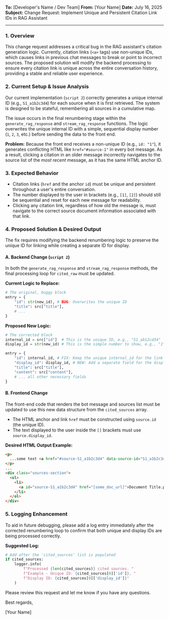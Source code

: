 **To:** [Developer's Name / Dev Team]
**From:** [Your Name]
**Date:** July 16, 2025
**Subject:** Change Request: Implement Unique and Persistent Citation Link IDs in RAG Assistant

-----



### 1\. Overview

This change request addresses a critical bug in the RAG assistant's citation generation logic. Currently, citation links (`<a>` tags) use non-unique IDs, which causes links in previous chat messages to break or point to incorrect sources. The proposed solution will modify the backend processing to ensure every citation link is unique across the entire conversation history, providing a stable and reliable user experience.

### 2\. Current Setup & Issue Analysis

Our current implementation (`script 2`) correctly generates a unique internal ID (e.g., `S1_a1b2c3d4`) for each source when it is first retrieved. The system is designed to be stateful, remembering all sources in a cumulative map.

The issue occurs in the final renumbering stage within the `generate_rag_response` and `stream_rag_response` functions. The logic overwrites the unique internal ID with a simple, sequential display number (`1`, `2`, `3`, etc.) before sending the data to the front end.

**Problem:**
Because the front end receives a non-unique ID (e.g., `id: "1"`), it generates conflicting HTML like `href="#source-1"` in every bot message. As a result, clicking a citation in an older message incorrectly navigates to the source list of the *most recent* message, as it has the same HTML anchor ID.

### 3\. Expected Behavior

  * Citation links (`href` and the anchor `id`) must be unique and persistent throughout a user's entire conversation.
  * The number displayed to the user in brackets (e.g., `[1]`, `[2]`) should still be sequential and reset for each new message for readability.
  * Clicking any citation link, regardless of how old the message is, must navigate to the correct source document information associated with that link.

### 4\. Proposed Solution & Desired Output

The fix requires modifying the backend renumbering logic to preserve the unique ID for linking while creating a separate ID for display.

#### **A. Backend Change (`script 2`)**

In both the `generate_rag_response` and `stream_rag_response` methods, the final processing loop for `cited_raw` must be updated.

**Current Logic to Replace:**

```python
# The original, buggy block
entry = {
    "id": str(new_id), # BUG: Overwrites the unique ID
    "title": src["title"],
    # ...
}
```

**Proposed New Logic:**

```python
# The corrected block
internal_id = src["id"]  # This is the unique ID, e.g., "S1_ab12cd34"
display_id = str(new_id) # This is the simple number to show, e.g., "1"

entry = {
    "id": internal_id, # FIX: Keep the unique internal_id for the link anchor
    "display_id": display_id, # NEW: Add a separate field for the display number
    "title": src["title"],
    "content": src["content"],
    # ... all other necessary fields
}
```

#### **B. Frontend Change**

The front-end code that renders the bot message and sources list must be updated to use this new data structure from the `cited_sources` array.

  * The HTML anchor and link `href` must be constructed using `source.id` (the unique ID).
  * The text displayed to the user inside the `[]` brackets must use `source.display_id`.

**Desired HTML Output Example:**

```html
<p>
  ...some text <a href="#source-S1_a1b2c3d4" data-source-id="S1_a1b2c3d4">[1]</a>.
</p>
...
<div class="sources-section">
  <ol>
    <li>
      <a id="source-S1_a1b2c3d4" href="[some_doc_url]">Document Title.pdf</a>
    </li>
  </ol>
</div>
```

### 5\. Logging Enhancement

To aid in future debugging, please add a log entry immediately after the corrected renumbering loop to confirm that both unique and display IDs are being processed correctly.

**Suggested Log:**

```python
# Add after the 'cited_sources' list is populated
if cited_sources:
    logger.info(
        f"Processed {len(cited_sources)} cited sources. "
        f"Example - Unique ID: {cited_sources[0]['id']}, "
        f"Display ID: {cited_sources[0]['display_id']}"
    )
```

Please review this request and let me know if you have any questions.

Best regards,

[Your Name]